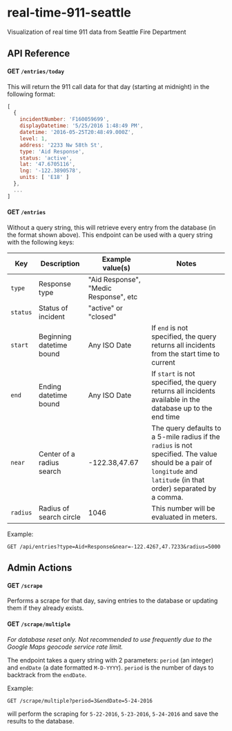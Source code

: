 # real-time-911-seattle
Visualization of real time 911 data from Seattle Fire Department

## API Reference
#### GET `/entries/today`
This will return the 911 call data for that day (starting at midnight) in the following format:
```javascript
[
  {
    incidentNumber: 'F160059699',
    displayDatetime: '5/25/2016 1:48:49 PM',
    datetime: '2016-05-25T20:48:49.000Z',
    level: 1,
    address: '2233 Nw 58th St',
    type: 'Aid Response',
    status: 'active',
    lat: '47.6705116',
    lng: '-122.3890578',
    units: [ 'E18' ]
  },
  ...
]
```

#### GET `/entries`
Without a query string, this will retrieve every entry from the database (in the format shown above). This endpoint can be used with a query string with the following keys:

|   Key    | Description   | Example value(s)                      |   Notes   |
| -------- | ------------- | ------------------------------------- | ----------|
| `type`   | Response type | "Aid Response", "Medic Response", etc | |
| `status` | Status of incident | "active" or "closed" | |
| `start`  | Beginning datetime bound | Any ISO Date | If `end` is not specified, the query returns all incidents from the start time to current |
| `end`    | Ending datetime bound | Any ISO Date | If `start` is not specified, the query returns all incidents available in the database up to the end time
| `near`   | Center of a radius search | -122.38,47.67 | The query defaults to a 5-mile radius if the `radius` is not specified. The value should be a pair of `longitude` and `latitude` (in that order) separated by a comma. |
| `radius` | Radius of search circle | 1046 | This number will be evaluated in meters. |

Example:
```
GET /api/entries?type=Aid+Response&near=-122.4267,47.7233&radius=5000
```

## Admin Actions
#### GET `/scrape`
Performs a scrape for that day, saving entries to the database or updating them if they already exists.

#### GET `/scrape/multiple`
_For database reset only. Not recommended to use frequently due to the Google Maps geocode service rate limit._

The endpoint takes a query string with 2 parameters: `period` (an integer) and `endDate` (a date formatted `M-D-YYYY`). `period` is the number of days to backtrack from the `endDate`.

Example:
```
GET /scrape/multiple?period=3&endDate=5-24-2016
```
will perform the scraping for `5-22-2016`, `5-23-2016`, `5-24-2016` and save the results to the database.
